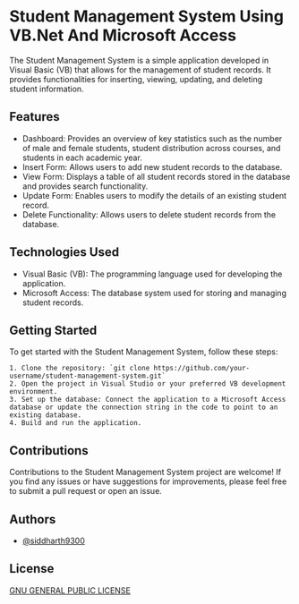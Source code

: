 # Student Management System Using VB.Net And Microsoft Access

The Student Management System is a simple application developed in Visual Basic (VB) that allows for the management of student records. It provides functionalities for inserting, viewing, updating, and deleting student information.



## Features

- Dashboard: Provides an overview of key statistics such as the number of male and female students, student distribution across courses, and students in each academic year.
- Insert Form: Allows users to add new student records to the database.
- View Form: Displays a table of all student records stored in the database and provides search functionality.
- Update Form: Enables users to modify the details of an existing student record.
- Delete Functionality: Allows users to delete student records from the database.
## Technologies Used

- Visual Basic (VB): The programming language used for developing the application.
- Microsoft Access: The database system used for storing and managing student records.
## Getting Started

To get started with the Student Management System, follow these steps:

    1. Clone the repository: `git clone https://github.com/your-username/student-management-system.git`
    2. Open the project in Visual Studio or your preferred VB development environment.
    3. Set up the database: Connect the application to a Microsoft Access database or update the connection string in the code to point to an existing database.
    4. Build and run the application.

## Contributions

Contributions to the Student Management System project are welcome! If you find any issues or have suggestions for improvements, please feel free to submit a pull request or open an issue.


## Authors

- [@siddharth9300](https://www.github.com/siddharth9300)
  

## License
[GNU GENERAL PUBLIC LICENSE](LICENSE)

